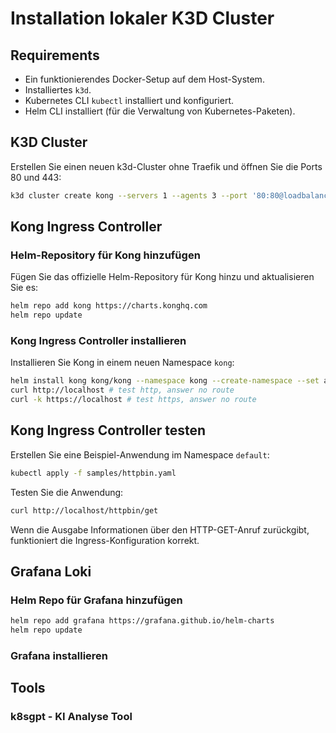# Installation lokaler K3D Cluster

## Requirements

- Ein funktionierendes Docker-Setup auf dem Host-System.
- Installiertes `k3d`.
- Kubernetes CLI `kubectl` installiert und konfiguriert.
- Helm CLI installiert (für die Verwaltung von Kubernetes-Paketen).

## K3D Cluster

Erstellen Sie einen neuen k3d-Cluster ohne Traefik und öffnen Sie die Ports 80 und 443:

```bash
k3d cluster create kong --servers 1 --agents 3 --port '80:80@loadbalancer' --port '443:443@loadbalancer' --k3s-arg '--disable=traefik@server:0'
```

## Kong Ingress Controller

### Helm-Repository für Kong hinzufügen

Fügen Sie das offizielle Helm-Repository für Kong hinzu und aktualisieren Sie es:

```bash
helm repo add kong https://charts.konghq.com
helm repo update
```

### Kong Ingress Controller installieren

Installieren Sie Kong in einem neuen Namespace `kong`:

```bash
helm install kong kong/kong --namespace kong --create-namespace --set admin.enabled=true --set admin.http.enabled=true
curl http://localhost # test http, answer no route
curl -k https://localhost # test https, answer no route
```

## Kong Ingress Controller testen

Erstellen Sie eine Beispiel-Anwendung im Namespace `default`:

```bash
kubectl apply -f samples/httpbin.yaml
```

Testen Sie die Anwendung:

```bash
curl http://localhost/httpbin/get
```

Wenn die Ausgabe Informationen über den HTTP-GET-Anruf zurückgibt, funktioniert die Ingress-Konfiguration korrekt.

## Grafana Loki

### Helm Repo für Grafana hinzufügen

```bash
helm repo add grafana https://grafana.github.io/helm-charts
helm repo update
```

### Grafana installieren



## Tools

### k8sgpt - KI Analyse Tool

